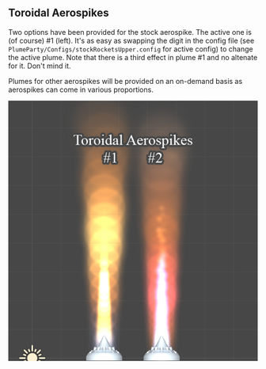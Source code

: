## Toroidal Aerospikes
Two options have been provided for the stock aerospike. The active one is (of course) #1 (left). It's as easy as swapping the digit in the config file (see `PlumeParty/Configs/stockRocketsUpper.config` for active config) to change the active plume. Note that there is a third effect in plume #1 and no altenate for it. Don't mind it.

Plumes for other aerospikes will be provided on an on-demand basis as aerospikes can come in various proportions.
 
![Aerospikes 1](https://raw.githubusercontent.com/JadeOfMaar/PlumeParty/master/Engines/Aerospike/Aerospikes1.jpg)
